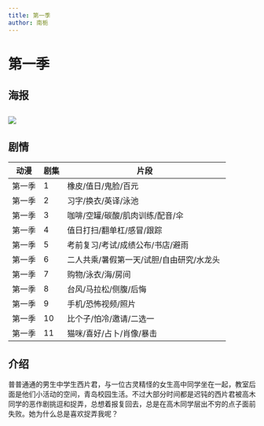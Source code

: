 ```yaml
---
title: 第一季
author: 南栀
---
```

# 第一季
## 海报
![]([https://images.weserv.nl/?url=https://article.biliimg.com/bfs/article/17835b92a85350c66bb3c417ed558538d39a8baa.jpg](https://images.weserv.nl/?url=https://article.biliimg.com/bfs/article/7b504381dab6e7796aba204e296121b7062ba82f.jpg))
---
## 剧情
| 动漫  | 剧集  | 片段                      |
|-----|-----|-------------------------|
| 第一季 | 1   | 橡皮/值日/鬼脸/百元             |
| 第一季 | 2   | 习字/换衣/英译/泳池             |
| 第一季 | 3   | 咖啡/空罐/碳酸/肌肉训练/配音/伞      |
| 第一季 | 4   | 值日打扫/翻单杠/感冒/跟踪          |
| 第一季 | 5   | 考前复习/考试/成绩公布/书店/避雨      |
| 第一季 | 6   | 二人共乘/暑假第一天/试胆/自由研究/水龙头  |
| 第一季 | 7   | 购物/泳衣/海/房间              |
| 第一季 | 8   | 台风/马拉松/侧腹/后悔            |
| 第一季 | 9   | 手机/恐怖视频/照片              |
| 第一季 | 10  | 比个子/怕冷/邀请/二选一           |
| 第一季 | 11  | 猫咪/喜好/占卜/肖像/暴击          |  
## 介绍
普普通通的男生中学生西片君，与一位古灵精怪的女生高中同学坐在一起，教室后面是他们小活动的空间，青岛校园生活。不过大部分时间都是迟钝的西片君被高木同学的恶作剧挑逗和捉弄，总想着报复回去，总是在高木同学层出不穷的点子面前失败。她为什么总是喜欢捉弄我呢？
